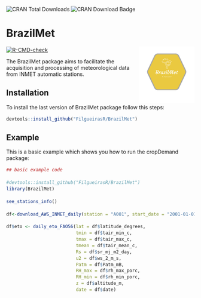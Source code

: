 ![CRAN Total Downloads](https://cranlogs.r-pkg.org/badges/grand-total/BrazilMet)
![CRAN Download Badge](https://cranlogs.r-pkg.org/badges/BrazilMet)

# BrazilMet

<div class="fluid-row" id="header">
    <img src='man/figures/logo_BrazilMet.png' height='150' width='auto' align='right'>


<!-- badges: start -->
[![R-CMD-check](https://github.com/FilgueirasR/BrazilMet/actions/workflows/R-CMD-check.yaml/badge.svg)](https://github.com/FilgueirasR/BrazilMet/actions/workflows/R-CMD-check.yaml)
<!-- badges: end -->

The BrazilMet package aims to facilitate the acquisition and processing of meteorological data from INMET automatic stations.


## Installation

To install the last version of BrazilMet package follow this steps:

``` r
devtools::install_github("FilgueirasR/BrazilMet")

```

## Example

This is a basic example which shows you how to run the cropDemand package:

``` r
## basic example code

#devtools::install_github("FilgueirasR/BrazilMet")
library(BrazilMet)

see_stations_info()

df<-download_AWS_INMET_daily(station = "A001", start_date = "2001-01-01", end_date = "2001-12-31")

df$eto <- daily_eto_FAO56(lat = df$latitude_degrees,
                          tmin = df$tair_min_c,
                          tmax = df$tair_max_c,
                          tmean = df$tair_mean_c,
                          Rs = df$sr_mj_m2_day,
                          u2 = df$ws_2_m_s,
                          Patm = df$Patm_mB,
                          RH_max = df$rh_max_porc,
                          RH_min = df$rh_min_porc,
                          z = df$altitude_m,
                          date = df$date)

```
